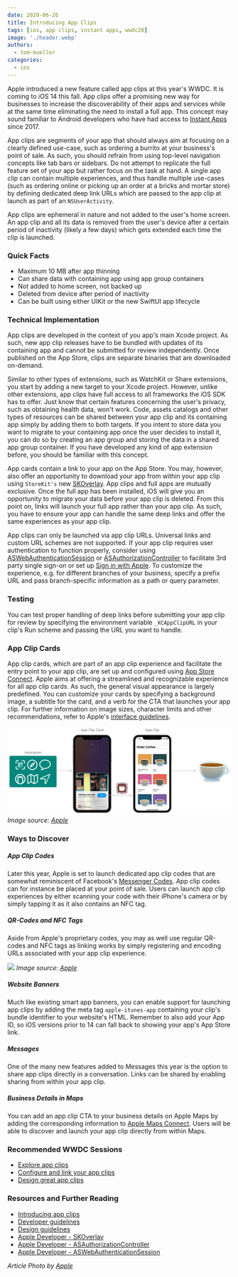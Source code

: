 ```yaml
---
date: 2020-06-26
title: Introducing App Clips
tags: [ios, app clips, instant apps, wwdc20]
image: './header.webp'
authors:
  - tom-mueller
categories:
  - ios
---
```


Apple introduced a new feature called app clips at this year's WWDC. It is coming to iOS 14 this fall. App clips offer a promising new way for businesses to increase the discoverability of their apps and services while at the same time eliminating the need to install a full app. This concept may sound familiar to Android developers who have had access to [Instant Apps](https://developer.android.com/topic/google-play-instant) since 2017.

App clips are segments of your app that should always aim at focusing on a clearly defined use-case, such as ordering a burrito at your business's point of sale. As such, you should refrain from using top-level navigation concepts like tab bars or sidebars. Do not attempt to replicate the full feature set of your app but rather focus on the task at hand. A single app clip can contain multiple experiences, and thus handle multiple use-cases (such as ordering online or picking up an order at a bricks and mortar store) by defining dedicated deep link URLs which are passed to the app clip at launch as part of an `NSUserActivity`.

App clips are ephemeral in nature and not added to the user's home screen. An app clip and all its data is removed from the user's device after a certain period of inactivity (likely a few days) which gets extended each time the clip is launched.

### Quick Facts

- Maximum 10 MB after app thinning
- Can share data with containing app using app group containers
- Not added to home screen, not backed up
- Deleted from device after period of inactivity
- Can be built using either UIKit or the new SwiftUI app lifecycle

### Technical Implementation

App clips are developed in the context of you app's main Xcode project. As such, new app clip releases have to be bundled with updates of its containing app and cannot be submitted for review independently. Once published on the App Store, clips are separate binaries that are downloaded on-demand.

Similar to other types of extensions, such as WatchKit or Share extensions, you start by adding a new target to your Xcode project.
However, unlike other extensions, app clips have full access to all frameworks the iOS SDK has to offer. Just know that certain features concerning the user's privacy, such as obtaining health data, won't work.
Code, assets catalogs and other types of resources can be shared between your app clip and its containing app simply by adding them to both targets. If you intent to store data you want to migrate to your containing app once the user decides to install it, you can do so by creating an app group and storing the data in a shared app group container. If you have developed any kind of app extension before, you should be familiar with this concept.

App cards contain a link to your app on the App Store. You may, however, also offer an opportunity to download your app from within your app clip using `StoreKit's` new [SKOverlay](https://developer.apple.com/documentation/storekit/skoverlay). App clips and full apps are mutually exclusive. Once the full app has been installed, iOS will give you an opportunity to migrate your data before your app clip is deleted. From this point on, links will launch your full app rather than your app clip. As such, you have to ensure your app can handle the same deep links and offer the same experiences as your app clip.

App clips can only be launched via app clip URLs. Universal links and custom URL schemes are not supported. If your app clip requires user authentication to function properly, consider using [ASWebAuthenticationSession](https://developer.apple.com/documentation/authenticationservices/aswebauthenticationsession) or [ASAuthorizationController](https://developer.apple.com/documentation/authenticationservices/asauthorizationcontroller) to facilitate 3rd party single sign-on or set up [Sign in with Apple](https://developer.apple.com/sign-in-with-apple/). To customize the experience, e.g. for different branches of your business, specify a prefix URL and pass branch-specific information as a path or query parameter.

### Testing

You can test proper handling of deep links before submitting your app clip for review by specifying the environment variable `_XCAppClipURL` in your clip's Run scheme and passing the URL you want to handle.

### App Clip Cards

App clip cards, which are part of an app clip experience and facilitate the entry point to your app clip, are set up and configured using [App Store Connect](https://appstoreconnect.apple.com). Apple aims at offering a streamlined and recognizable experience for all app clip cards. As such, the general visual appearance is largely predefined. You can customize your cards by specifying a background image, a subtitle for the card, and a verb for the CTA that launches your app clip. For further information on image sizes, character limits and other recommendations, refer to Apple's [interface guidelines](https://developer.apple.com/design/human-interface-guidelines/app-clips/overview/).

![](app-cards-clips.webp)
_Image source: [Apple](https://developer.apple.com/documentation/app_clips)_

### Ways to Discover

##### App Clip Codes

Later this year, Apple is set to launch dedicated app clip codes that are somewhat reminiscent of Facebook's [Messenger Codes](https://developers.facebook.com/docs/messenger-platform/discovery/messenger-codes/). App clip codes can for instance be placed at your point of sale. Users can launch app clip experiences by either scanning your code with their iPhone's camera or by simply tapping it as it also contains an NFC tag.

##### QR-Codes and NFC Tags

Aside from Apple's proprietary codes, you may as well use regular QR-codes and NFC tags as linking works by simply registering and encoding URLs associated with your app clip experience.

![](nfc.gif)
_Image source: [Apple](https://developer.apple.com/videos/play/wwdc2020/10146/)_

##### Website Banners

Much like existing smart app banners, you can enable support for launching app clips by adding the meta tag `apple-itunes-app` containing your clip's bundle identifier to your website's HTML. Remember to also add your App ID, so iOS versions prior to 14 can fall back to showing your app's App Store link.

##### Messages

One of the many new features added to Messages this year is the option to share app clips directly in a conversation.
Links can be shared by enabling sharing from within your app clip.

##### Business Details in Maps

You can add an app clip CTA to your business details on Apple Maps by adding the corresponding information to [Apple Maps Connect](https://mapsconnect.apple.com/). Users will be able to discover and launch your app clip directly from within Maps.

### Recommended WWDC Sessions

- [Explore app clips](https://developer.apple.com/videos/play/wwdc2020/10174/)
- [Configure and link your app clips](https://developer.apple.com/videos/play/wwdc2020/10146/)
- [Design great app clips](https://developer.apple.com/videos/play/wwdc2020/10172/)

### Resources and Further Reading

- [Introducing app clips](https://developer.apple.com/app-clips/)
- [Developer guidelines](https://developer.apple.com/documentation/app_clips)
- [Design guidelines](https://developer.apple.com/design/human-interface-guidelines/app-clips/overview/)
- [Apple Developer - SKOverlay](https://developer.apple.com/documentation/storekit/skoverlay)
- [Apple Developer - ASAuthorizationController](https://developer.apple.com/documentation/authenticationservices/asauthorizationcontroller)
- [Apple Developer - ASWebAuthenticationSession](https://developer.apple.com/documentation/authenticationservices/aswebauthenticationsession)

_Article Photo by [Apple](https://developer.apple.com/app-clips/images/hero-lockup-large.png)_
